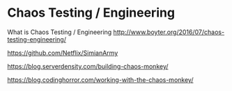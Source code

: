 # Chaos Testing / Engineering


What is Chaos Testing / Engineering
http://www.boyter.org/2016/07/chaos-testing-engineering/

https://github.com/Netflix/SimianArmy

https://blog.serverdensity.com/building-chaos-monkey/


https://blog.codinghorror.com/working-with-the-chaos-monkey/

